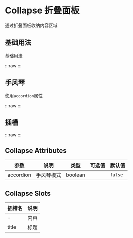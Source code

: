 # Collapse 折叠面板

通过折叠面板收纳内容区域

## 基础用法

基础用法

:::raw
<preview path="../../components/show/collapse/collapse.vue" ></preview>
:::

## 手风琴

使用`accordion`属性

:::raw
<preview path="../../components/show/collapse/collapse-accordion.vue" ></preview>
:::

## 插槽

:::raw
<preview path="../../components/show/collapse/collapse-slot.vue" ></preview>
:::


## Collapse Attributes

| 参数      | 说明       | 类型    | 可选值 | 默认值  |
| --------- | ---------- | ------- | ------ | ------- |
| accordion | 手风琴模式 | boolean |        | `false` |



## Collapse Slots

| 插槽名 | 说明 |
| ------ | ---- |
| -      | 内容 |
| title  | 标题 |
